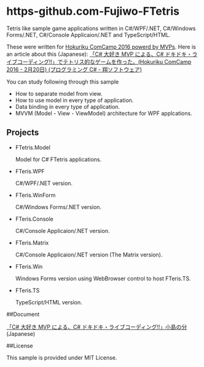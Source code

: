 # https-github.com-Fujiwo-FTetris

Tetris like sample game applications written in C#/WPF/.NET, C#/Windows Forms/.NET, C#/Console Applicaion/.NET and TypeScript/HTML.

These were written for [Hokuriku ComCamp 2016 powerd by MVPs](http://hokurikucomcamp.connpass.com/event/23628/).
Here is an article about this (Japanese): [「C# 大好き MVP による、C# ドキドキ・ライブコーディング!!」でテトリス的なゲームを作った。(Hokuriku ComCamp 2016 - 2月20日) (プログラミング C# - 翔ソフトウェア)](http://blog.shos.info/archives/2016/02/hokurikucomcamp2016022live.html)

You can study following through this sample

- How to separate model from view.
- How to use model in every type of application.
- Data binding in every type of application.
- MVVM (Model - View - ViewModel) architecture for WPF applcations.

## Projects

- FTetris.Model

	Model for C# FTetris applications.

- FTeris.WPF

	C#/WPF/.NET version.

- FTeris.WinForm

	C#/Windows Forms/.NET version.

- FTeris.Console

	C#/Console Applicaion/.NET version.

- FTeris.Matrix

	C#/Console Applicaion/.NET version (The Matrix version).

- FTeris.Win

	Windows Forms version using WebBrowser control to host FTeris.TS.

- FTeris.TS

	TypeScript/HTML version.

##Document

[「C# 大好き MVP による、C# ドキドキ・ライブコーディング!!」小島の分](http://www.slideshare.net/Fujiwo/c-mvp-c) (Japanese)


##License

This sample is provided under MIT License.
